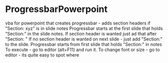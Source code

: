 # ProgressbarPowerpoint
vba for powerpoint that creates progressbar - adds section headers if "Section: xyz" is in slide notes
Progressbar starts at the first slide that holds "Section:" in the slide notes. If section header is wanted just ad that after "Section: "
If no section header is wanted on next slide - just add "Section:" to the slide.
Progressbar starts from first slide that holds "Section:" in notes
To execute - go to editor (alt+F11) and run it.
To change font or size - go to editor - its quite easy to spot where
